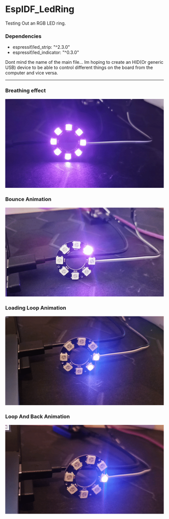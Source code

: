 # EspIDF_LedRing
Testing Out an RGB LED ring.

### Dependencies
  - espressif/led_strip: "^2.3.0"
  - espressif/led_indicator: "^0.3.0"


Dont mind the name of the main file...
Im hoping to create an HID(Or generic USB) device to be able to control different things on the board from the computer and vice versa.

---

### Breathing effect

![Breathing](./assets/ezgif.com-video-to-gif.gif)


### Bounce Animation

![Breathing](./assets/ezgif.com-video-to-gif%20(1).gif)


### Loading Loop Animation

![Breathing](./assets/ezgif.com-video-to-gif%20(2).gif)

### Loop And Back Animation

![Breathing](./assets/ezgif.com-video-to-gif%20(3).gif)